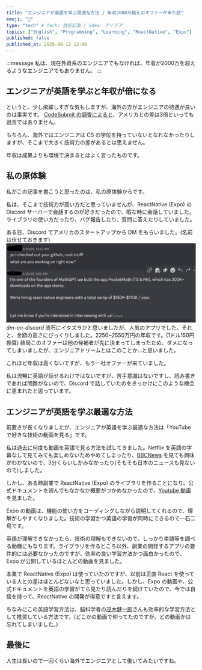 ```yaml
---
title: "エンジニアが英語を学ぶ最適な方法 / 年収2000万越えのオファーが来た話"
emoji: "🦍"
type: "tech" # tech: 技術記事 / idea: アイデア
topics: ["English", "Programming", "Learning", "ReactNative", "Expo"]
published: false
published_at: 2025-08-12 12:00
---
```


:::message
私は、現在外資系のエンジニアでもなければ、年収が2000万を超えるようなエンジニアでもありません。
:::

## エンジニアが英語を学ぶと年収が倍になる
というと、少し飛躍しすぎな気もしますが、海外の方がエンジニアの待遇が良いのは事実です。
[CodeSubmit の調査によると](https://codesubmit.io/blog/software-engineer-salary-by-country/)、アメリカとの差は3倍といっても過言ではありません。

もちろん、海外ではエンジニアは CS の学位を持っていないとなれなかったりしますが、そこまで大きく技術力の差があるとは思えません。

年収は成果よりも環境で決まるとはよく言ったものです。


## 私の原体験
私がこの記事を書こうと思ったのは、私の原体験からです。

私は、そこまで技術力が高い方だと思っていませんが、ReactNative (Expo) の Discord サーバーで会話するのが好きだったので、暇な時に会話していました。ライブラリの使い方だったり、バグ報告したり、質問に答えたりしていました。

ある日、Discord でアメリカのスタートアップから DM をもらいました。(名前は伏せておきます)
![dm_on_discord](/images/english-dev/dm_on_discord.png)
_dm-on-discord_
流石にイタズラかと思いましたが、人気のアプリでした。それと、金額の高さにびっくりしました。2250~2550万円の年収です。(1ドル150円換算)
結局このオファーは他の候補者が先に決まってしまったため、ダメになってしまいましたが、エンジニアドリームとはこのことか...と思いました。

これほど年収は高くないですが、もう一社オファーが来ていました。

私は流暢に英語が話せるわけではないですが、苦手意識はないですし、読み書きであれば問題がないので、Discord で話していたのをきっかけにこのような機会に恵まれたと思っています。

## エンジニアが英語を学ぶ最適な方法
前置きが長くなりましたが、エンジニアが英語を学ぶ最適な方法は「YouTube で好きな技術の動画を見る」です。

私は過去に何度も動画を英語で見る方法を試してきました。Netflix を英語の字幕なしで見てみても楽しめないためやめてしまったり、[BBCNews](https://www.youtube.com/@BBCNews) を見ても興味がわかないので、3分くらいしかみなかったり(そもそも日本のニュースも見ないので)しました。

しかし、ある時副業で ReactNative (Expo) のライブラリを作ることになり、公式ドキュメントを読んでもなかなか概要がつかめなかったので、[Youtube 動画](https://www.youtube.com/watch?v=zReFsPgUdMs&t=1526s)を見ました。

Expo の動画は、機能の使い方をコーディングしながら説明してくれるので、理解がしやすくなりました。技術の学習かつ英語の学習が同時にできるので一石二鳥です。

英語が理解できなかったら、技術の理解もできないので、しっかり単語等を調べる動機にもなります。ライブラリを作るところ以外、副業の開発するアプリの要件的には必要なかったのですが、効率の良い学習方法かつ面白かったので、Expo が公開しているほとんどの動画を見ました。

本業で ReactNative (Expo) は使っていたのですが、以前は正直 React を使っている人との差はほとんどないなと思っていました。しかし、Expo の動画や、公式ドキュメントを英語の学習がてら見たり読んだりを続けていたので、今では自信を持って、ReactNative の開発が得意ですと言えます。

ちなみにこの英語学習方法は、脳科学者の[茂木健一郎](https://www.youtube.com/@kenmogi)さんも効率的な学習方法として推奨している方法です。(どこかの動画で仰ってたのですが、どの動画かは忘れてしまいました。)

## 最後に
人生は長いので一回くらい海外でエンジニアとして働いてみたいですね。
